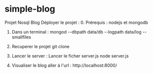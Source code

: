 # simple-blog
Projet Nosql Blog
Déployer le projet : 
0. Prérequis :
nodejs et mongodb
1) Dans un terminal :
mongod --dbpath data/db --logpath data/log --smallfiles

2) Recuperer le projet
git clone 

3. Lancer le server : 
Lancer le ficher server.js 
node server.js

4. Visualiser le blog
aller à l'url : 
http://localhost:8000/
